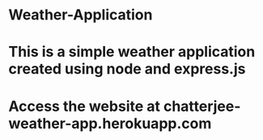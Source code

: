 # Weather-Application
# This is a simple weather application created using node and express.js
# Access the website at chatterjee-weather-app.herokuapp.com
